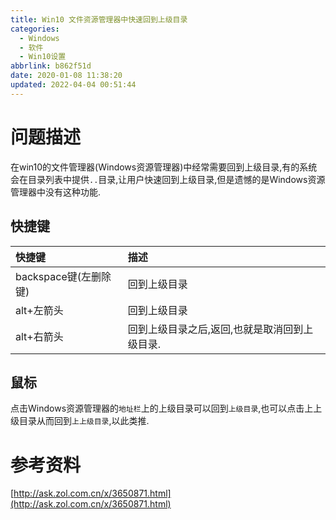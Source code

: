 ```yaml
---
title: Win10 文件资源管理器中快速回到上级目录
categories: 
  - Windows
  - 软件
  - Win10设置
abbrlink: b862f51d
date: 2020-01-08 11:38:20
updated: 2022-04-04 00:51:44
---
```

# 问题描述
在win10的文件管理器(Windows资源管理器)中经常需要回到上级目录,有的系统会在目录列表中提供`..`目录,让用户快速回到上级目录,但是遗憾的是Windows资源管理器中没有这种功能.
## 快捷键

|快捷键|描述|
|:---|:---|
|backspace键(左删除键)|回到上级目录|
|alt+左箭头|回到上级目录|
|alt+右箭头|回到上级目录之后,返回,也就是取消回到上级目录.|

## 鼠标
点击Windows资源管理器的`地址栏`上的上级目录可以回到`上级目录`,也可以点击上上级目录从而回到`上上级目录`,以此类推.

# 参考资料
[http://ask.zol.com.cn/x/3650871.html](http://ask.zol.com.cn/x/3650871.html)
